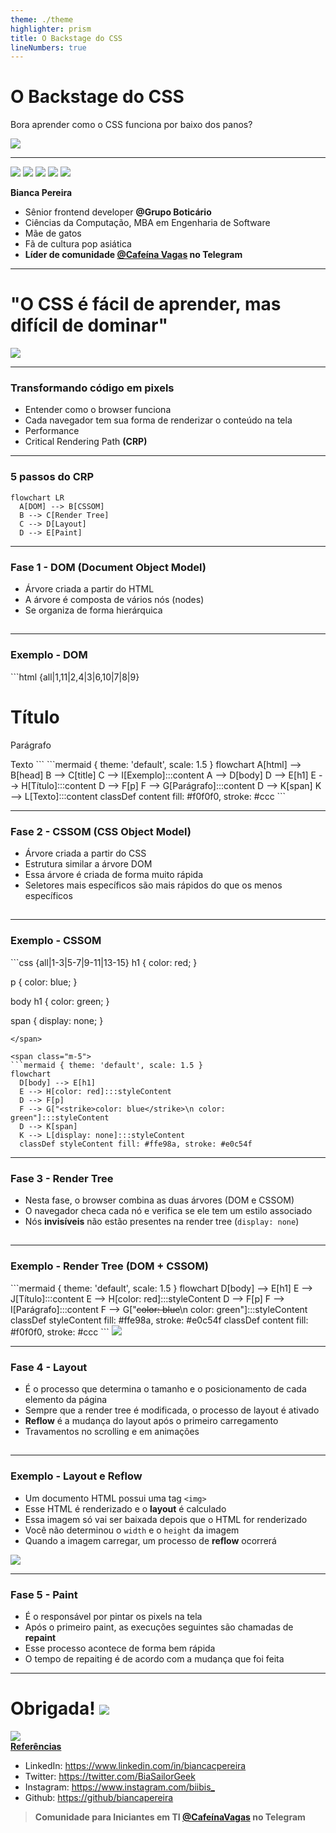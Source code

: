 ```yaml
---
theme: ./theme
highlighter: prism
title: O Backstage do CSS
lineNumbers: true
---
```


# O <span class="text-pink-500">Backstage</span> do CSS

Bora aprender como o CSS funciona por baixo dos panos?
<div class="justify-center">
  <img src="/assets/icons/oculos-estrelinha.svg" class="h-40 m-10" />
</div>

---

<div class="flex justify-center">
  <img src="/assets/images/eu-gil.png" class="h-30 rounded-1/2 m-5" />
  <img src="/assets/images/gatos.png" class="h-30 rounded-1/2 m-5" />
  <img src="/assets/images/gatos-2.png" class="h-30 rounded-1/2 m-5" />
  <img src="/assets/images/taemin.jpeg" class="h-30 rounded-1/2 m-5" />
  <img src="/assets/images/killua.jpeg" class="h-30 rounded-1/2 m-5" />
</div>

<span class="text-pink-500">**Bianca Pereira**</span>
- <twemoji-laptop /> Sênior frontend developer **@Grupo Boticário**
- <twemoji-books /> Ciências da Computação, MBA em Engenharia de Software
- <twemoji-cat-face /> Mãe de gatos
- <twemoji-cherry-blossom /> Fã de cultura pop asiática
- <twemoji-hot-beverage /> **Líder de comunidade [@Cafeína Vagas](https://t.me/CafeinaVagas) no Telegram**

---

# "O CSS é fácil de <span class="text-pink-500">aprender</span>, mas difícil de <span class="text-pink-500">dominar</span>"
<img src="/assets/icons/confusa.svg" class="h-40" />

---

### Transformando código em pixels

- Entender como o browser funciona
- Cada navegador tem sua forma de renderizar o conteúdo na tela
- Performance <twemoji-rocket />
- <span class="text-pink-500">Critical Rendering Path</span> **(CRP)**

---

### <span class="text-pink-500">5 passos</span> do CRP

```mermaid { theme: 'default', scale: 2 }
flowchart LR
  A[DOM] --> B[CSSOM]
  B --> C[Render Tree]
  C --> D[Layout]
  D --> E[Paint]
```

---

### Fase 1 - <span class="text-pink-500">DOM</span> (Document Object Model)

- Árvore criada a partir do HTML
- A árvore é composta de vários nós (nodes)
- Se organiza de forma hierárquica

<h2><twemoji-backhand-index-pointing-right-medium-skin-tone /></h2>

---

### <span class="text-pink-500">Exemplo</span> - DOM

<div class="flex items-center">

<span class="m-5">
```html {all|1,11|2,4|3|6,10|7|8|9}
<html>
  <head>
    <title>Exemplo</title>
  </head>

  <body>
    <h1>Título</h1>
    <p>Parágrafo</p>
    <span>Texto</span>
  </body>
</html>
```
</span>

<span class="m-5">
```mermaid { theme: 'default', scale: 1.5 }
flowchart
  A[html] --> B[head]
  B --> C[title]
  C --> I[Exemplo]:::content
  A --> D[body]
  D --> E[h1]
  E --> H[Título]:::content
  D --> F[p]
  F --> G[Parágrafo]:::content
  D --> K[span]
  K --> L[Texto]:::content
  classDef content fill: #f0f0f0, stroke: #ccc
```
</span>

</div>

---

### Fase 2 - <span class="text-pink-500">CSSOM</span> (CSS Object Model)

- Árvore criada a partir do CSS
- Estrutura similar a árvore DOM
- Essa árvore é criada de forma <span class="text-pink-500">muito rápida</span>
- Seletores mais específicos são mais rápidos do que os menos específicos

<h2><twemoji-backhand-index-pointing-right-medium-skin-tone /></h2>

---

### <span class="text-pink-500">Exemplo</span> - CSSOM

<div class="flex items-center">

<span class="m-5">
```css {all|1-3|5-7|9-11|13-15}
h1 {
  color: red;
}

p {
  color: blue;
}

body h1 {
  color: green;
}

span {
  display: none;
}
```
</span>

<span class="m-5">
```mermaid { theme: 'default', scale: 1.5 }
flowchart
  D[body] --> E[h1]
  E --> H[color: red]:::styleContent
  D --> F[p]
  F --> G["<strike>color: blue</strike>\n color: green"]:::styleContent
  D --> K[span]
  K --> L[display: none]:::styleContent
  classDef styleContent fill: #ffe98a, stroke: #e0c54f
```
</span>

</div>

---

### Fase 3 - <span class="text-pink-500">Render Tree</span>

- Nesta fase, o browser combina as duas árvores (DOM e CSSOM)
- O navegador checa cada nó e verifica se ele tem um estilo associado
- Nós **invisíveis** não estão presentes na render tree (`display: none`)

<h2><twemoji-backhand-index-pointing-right-medium-skin-tone /></h2>

---

### <span class="text-pink-500">Exemplo</span> - Render Tree (DOM + CSSOM)

<div class="flex items-center">

<span class="m-5">
```mermaid { theme: 'default', scale: 1.5 }
flowchart
  D[body] --> E[h1]
  E --> J[Título]:::content
  E --> H[color: red]:::styleContent
  D --> F[p]
  F --> I[Parágrafo]:::content
  F --> G["<strike>color: blue</strike>\n color: green"]:::styleContent
  classDef styleContent fill: #ffe98a, stroke: #e0c54f
  classDef content fill: #f0f0f0, stroke: #ccc
```
</span>

<img src="/assets/icons/emocionada.svg" class="h-40" />

</div>

---

### Fase 4 - <span class="text-pink-500">Layout</span>

- É o processo que determina o tamanho e o posicionamento de cada elemento da página
- Sempre que a render tree é modificada, o processo de layout é ativado
- **Reflow** é a mudança do layout após o primeiro carregamento
- Travamentos no scrolling e em animações

<h2><twemoji-backhand-index-pointing-right-medium-skin-tone /></h2>

---

### <span class="text-pink-500">Exemplo</span> - Layout e Reflow

- Um documento HTML possui uma tag `<img>`
- Esse HTML é renderizado e o <span class="text-pink-500">**layout**</span> é calculado
- Essa imagem só vai ser baixada depois que o HTML for renderizado
- Você não determinou o `width` e o `height` da imagem
- Quando a imagem carregar, um processo de <span class="text-pink-500">**reflow**</span> ocorrerá

<div class="justify-center">
  <img src="/assets/icons/chocada.svg" class="h-40 m-10" />
</div>

---

### Fase 5 - <span class="text-pink-500">Paint</span>

- É o responsável por <span class="text-pink-500">pintar os pixels</span> na tela
- Após o primeiro paint, as execuções seguintes são chamadas de **repaint**
- Esse processo acontece de forma bem rápida
- O tempo de repaiting é de acordo com a mudança que foi feita

---

<h1 class="flex">
  <span class="m-5">Obrigada!</span>
  <img src="/assets/icons/rainha.svg" class="h-30 m-5" />
</h1>

<div class="flex items-center">
  <div>
    <img src="/assets/images/qr-code.svg" class="h-sm m-5" />
  </div>

  <div>
    <strong class="uppercase text-3xl">
      <twemoji-sparkles /> <a href="https://biancapereira.github.io/bibi-garden/CSS%20backstage/Como%20o%20CSS%20funciona%3F/">Referências</a> <twemoji-sparkles />
    </strong>
    <ul class="text-3xl">
      <li>LinkedIn: <a href="https://www.linkedin.com/in/biancacpereira">https://www.linkedin.com/in/biancacpereira</a></li>
      <li>Twitter: <a href="https://twitter.com/BiaSailorGeek">https://twitter.com/BiaSailorGeek</a></li>
      <li>Instagram: <a href="https://www.instagram.com/biibis_">https://www.instagram.com/biibis_</a></li>
      <li>Github: <a href="https://github/biancapereira">https://github/biancapereira</a></li>
    </ul>
  </div>
</div>

> **Comunidade para Iniciantes em TI [@CafeínaVagas](https://t.me/CafeinaVagas) <twemoji-hot-beverage /> no Telegram**
